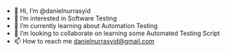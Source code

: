 - 👋 Hi, I’m @danielnurrasyid
- 👀 I’m interested in Software Testing
- 🌱 I’m currently learning about Automation Testing
- 💞️ I’m looking to collaborate on learning some Automated Testing Script
- 📫 How to reach me danielnurrasyid@gmail.com

<!---
danielnurrasyid/danielnurrasyid is a ✨ special ✨ repository because its `README.md` (this file) appears on your GitHub profile.
You can click the Preview link to take a look at your changes.
--->
